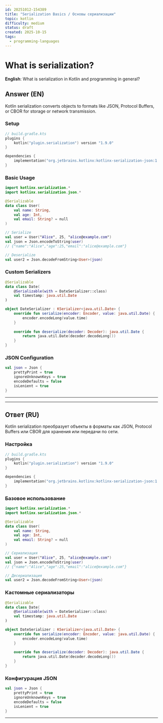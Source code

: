 ```yaml
---
id: 20251012-154389
title: "Serialization Basics / Основы сериализации"
topic: kotlin
difficulty: medium
status: draft
created: 2025-10-15
tags:
  - programming-languages
---
```

# What is serialization?

**English**: What is serialization in Kotlin and programming in general?

## Answer (EN)

Kotlin serialization converts objects to formats like JSON, Protocol Buffers, or CBOR for storage or network transmission.

### Setup
```kotlin
// build.gradle.kts
plugins {
    kotlin("plugin.serialization") version "1.9.0"
}

dependencies {
    implementation("org.jetbrains.kotlinx:kotlinx-serialization-json:1.6.0")
}
```

### Basic Usage
```kotlin
import kotlinx.serialization.*
import kotlinx.serialization.json.*

@Serializable
data class User(
    val name: String,
    val age: Int,
    val email: String? = null
)

// Serialize
val user = User("Alice", 25, "alice@example.com")
val json = Json.encodeToString(user)
// {"name":"Alice","age":25,"email":"alice@example.com"}

// Deserialize
val user2 = Json.decodeFromString<User>(json)
```

### Custom Serializers
```kotlin
@Serializable
data class Date(
    @Serializable(with = DateSerializer::class)
    val timestamp: java.util.Date
)

object DateSerializer : KSerializer<java.util.Date> {
    override fun serialize(encoder: Encoder, value: java.util.Date) {
        encoder.encodeLong(value.time)
    }
    
    override fun deserialize(decoder: Decoder): java.util.Date {
        return java.util.Date(decoder.decodeLong())
    }
}
```

### JSON Configuration
```kotlin
val json = Json {
    prettyPrint = true
    ignoreUnknownKeys = true
    encodeDefaults = false
    isLenient = true
}
```

---
---

## Ответ (RU)

Kotlin serialization преобразует объекты в форматы как JSON, Protocol Buffers или CBOR для хранения или передачи по сети.

### Настройка
```kotlin
// build.gradle.kts
plugins {
    kotlin("plugin.serialization") version "1.9.0"
}

dependencies {
    implementation("org.jetbrains.kotlinx:kotlinx-serialization-json:1.6.0")
}
```

### Базовое использование
```kotlin
import kotlinx.serialization.*
import kotlinx.serialization.json.*

@Serializable
data class User(
    val name: String,
    val age: Int,
    val email: String? = null
)

// Сериализация
val user = User("Alice", 25, "alice@example.com")
val json = Json.encodeToString(user)
// {"name":"Alice","age":25,"email":"alice@example.com"}

// Десериализация
val user2 = Json.decodeFromString<User>(json)
```

### Кастомные сериализаторы
```kotlin
@Serializable
data class Date(
    @Serializable(with = DateSerializer::class)
    val timestamp: java.util.Date
)

object DateSerializer : KSerializer<java.util.Date> {
    override fun serialize(encoder: Encoder, value: java.util.Date) {
        encoder.encodeLong(value.time)
    }
    
    override fun deserialize(decoder: Decoder): java.util.Date {
        return java.util.Date(decoder.decodeLong())
    }
}
```

### Конфигурация JSON
```kotlin
val json = Json {
    prettyPrint = true
    ignoreUnknownKeys = true
    encodeDefaults = false
    isLenient = true
}
```

---